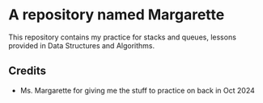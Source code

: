 # A repository named Margarette
This repository contains my practice for stacks and queues, lessons provided in Data Structures and Algorithms.

## Credits
- Ms. Margarette for giving me the stuff to practice on back in Oct 2024
